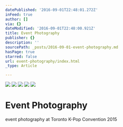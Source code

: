 ```yaml
---
datePublished: '2016-09-01T22:48:01.272Z'
inFeed: true
author: []
via: {}
dateModified: '2016-09-01T22:48:00.921Z'
title: Event Photography
publisher: {}
description: ''
sourcePath: _posts/2016-09-01-event-photography.md
hasPage: true
starred: false
url: event-photography/index.html
_type: Article

---
```

![](https://the-grid-user-content.s3-us-west-2.amazonaws.com/ca638f8a-8fc3-4acb-9724-4113368fd422.jpg)
![](https://the-grid-user-content.s3-us-west-2.amazonaws.com/bab1b120-db86-4326-8003-0299e772a4de.jpg)
![](https://the-grid-user-content.s3-us-west-2.amazonaws.com/155d9a18-fff2-42ad-ad9b-62ec4298cdd5.jpg)
![](https://the-grid-user-content.s3-us-west-2.amazonaws.com/b3e90f22-e14d-40d6-a8a5-845bd4e01c96.jpg)
![](https://the-grid-user-content.s3-us-west-2.amazonaws.com/441c3909-f8c9-46de-a69e-c95c54fa5fdb.jpg)

# Event Photography

event photography at Toronto K-Pop Convention 2015